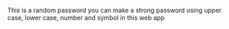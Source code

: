 This is a random password 
you can make a strong password using upper case, lower case, number and symbol in this web app
